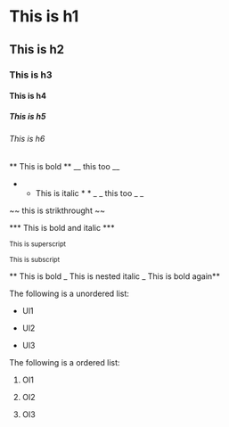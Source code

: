# This is h1
## This is h2
### This is h3
#### This is h4
##### This is h5
###### This is h6
** This is bold ** __ this too __
* * This is italic * * _ _ this too _ _
~~ this is strikthrought ~~
*** This is bold and italic ***
<sup> This is superscript </sup>
<sub > This is subscript </sub>
 **  This is bold _ This is nested italic _ This is bold again**
The following is a unordered list: 
* Ul1
* Ul2
* Ul3
The following is a ordered list:
1. Ol1
2. Ol2 
3. Ol3